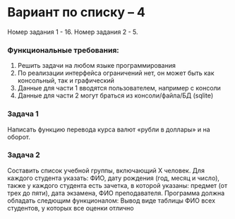 # Вариант по списку – 4 
Номер задания 1 - 16.
Номер задания 2 - 5.
### Функциональные требования:
1.	Решить задачи на любом языке программирования
2.	По реализации интерфейса ограничений нет, он может быть как консольный, так и графический
3.	Данные для части 1 вводятся пользователем, например с консоли
4.	Данные для части 2 могут браться из консоли/файла/БД (sqlite)

### Задача 1
Написать функцию перевода курса валют «рубли в доллары» и на оборот.
### Задача 2
Составить список учебной группы, включающий X человек.
Для каждого студента указать: ФИО, дату рождения (год, месяц и число), также у каждого студента есть зачетка, в которой указаны: предмет (от трех до пяти), дата экзамена, ФИО преподавателя.
Программа должна обладать следющим функционалом:
Вывод виде таблицы ФИО всех студентов, у которых все оценки отлично


